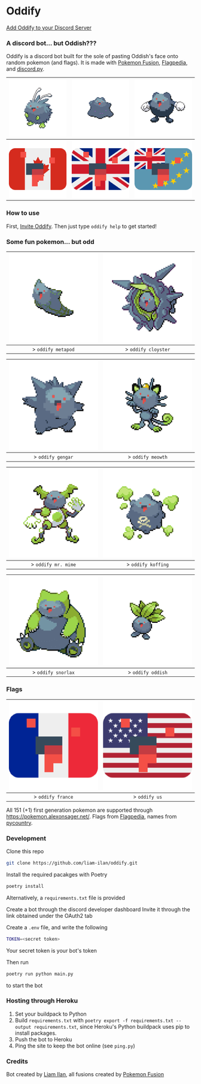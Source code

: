 # Oddify
[Add Oddify to your Discord Server](https://discord.com/api/oauth2/authorize?client_id=852342848174293022&permissions=268823632&scope=bot)

### A discord bot... but Oddish???
Oddify is a discord bot built for the sole of pasting Oddish's face onto random pokemon (and flags). It is made with [Pokemon Fusion](https://pokemon.alexonsager.net/), [Flagpedia](https://flagpedia.net/), and [discord.py](https://discordpy.readthedocs.io/en/stable/).

| ![Oddnat](./img/oddnat.png) | ![Oddto](./img/oddto.png) | ![Oddwhirl](./img/oddwhirl.png) |
| :-------------------------: | :-----------------------: | :-----------------------------: |
| <img src="./img/canada.png" alt="canada" width="240"/> | <img src="./img/uk.png" alt="uk" width="240"/> | <img src="./img/tuvalu.png" alt="tuvalu" width="240"/> |


### How to use
First, [Invite Oddify](https://discord.com/api/oauth2/authorize?client_id=852342848174293022&permissions=268823632&scope=bot). Then just type `oddify help` to get started!

### Some fun pokemon... but odd
| ![Oddpod](./img/oddpod.png) | ![Oddster](./img/oddster.png) |
| :-------------------------: | :---------------------------: |
| > `oddify metapod`          | > `oddify cloyster`           |

| ![Oddgar](./img/oddgar.png) | ![Oddth](./img/oddth.png) |
| :-------------------------: | :-----------------------: |
| > `oddify gengar`           | > `oddify meowth`         |

| ![Oddmime](./img/oddmime.png) | ![Oddfing](./img/oddfing.png) |
| :---------------------------: | :---------------------------: |
| > `oddify mr. mime`           | > `oddify koffing`            |

| ![Oddlax](./img/oddlax.png) | ![Oddish](./img/oddish.png) |
| :-------------------------: | :-------------------------: |
| > `oddify snorlax`          | > `oddify oddish`           |

### Flags
| <img src="./img/france.png" alt="france" width="240"/> | <img src="./img/unitedstates.png" alt="US" width="240"/> |
| :----------------------------------------------------: | :------------------------------------------------------: |
| > `oddify france`                                      | > `oddify us`                                            |

All 151 (+1) first generation pokemon are supported through https://pokemon.alexonsager.net/.
Flags from [Flagpedia](https://flagpedia.net/), names from [pycountry](https://pypi.org/project/pycountry/).

### Development
Clone this repo
``` bash
git clone https://github.com/liam-ilan/oddify.git
```

Install the required pacakges with Poetry
``` bash
poetry install
```
Alternatively, a `requirements.txt` file is provided

Create a bot through the discord developer dashboard
Invite it through the link obtained under the OAuth2 tab

Create a `.env` file, and write the following
``` bash
TOKEN=<secret token>
```
Your secret token is your bot's token

Then run
``` bash
poetry run python main.py
```
to start the bot

### Hosting through Heroku
1. Set your buildpack to Python
2. Build `requirements.txt` with `poetry export -f requirements.txt --output requirements.txt`, since Heroku's Python buildpack uses pip to install packages.
3. Push the bot to Heroku
4. Ping the site to keep the bot online (see `ping.py`)

### Credits
Bot created by [Liam Ilan](https://www.liamilan.com/), all fusions created by [Pokemon Fusion](https://pokemon.alexonsager.net/)